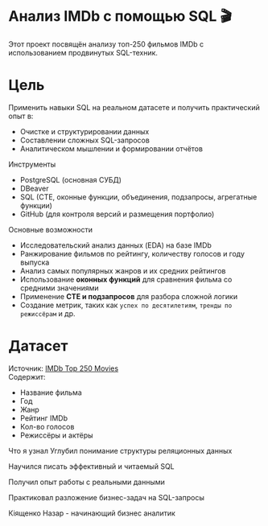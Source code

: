 # Анализ IMDb с помощью SQL 🎬

Этот проект посвящён анализу топ-250 фильмов IMDb с использованием продвинутых SQL-техник.

# Цель

Применить навыки SQL на реальном датасете и получить практический опыт в:
- Очистке и структурировании данных
- Составлении сложных SQL-запросов
- Аналитическом мышлении и формировании отчётов

Инструменты 

- PostgreSQL (основная СУБД)
- DBeaver
- SQL (CTE, оконные функции, объединения, подзапросы, агрегатные функции)
- GitHub (для контроля версий и размещения портфолио)

 Основные возможности

- Исследовательский анализ данных (EDA) на базе IMDb  
- Ранжирование фильмов по рейтингу, количеству голосов и году выпуска  
- Анализ самых популярных жанров и их средних рейтингов  
- Использование **оконных функций** для сравнения фильма со средними значениями  
- Применение **CTE и подзапросов** для разбора сложной логики  
- Создание метрик, таких как `успех по десятилетиям`, `тренды по режиссёрам` и др.

# Датасет

Источник: [IMDb Top 250 Movies](https://www.kaggle.com/datasets/ayushggarg/imdb-top-250-movies)  
Содержит:
- Название фильма  
- Год  
- Жанр  
- Рейтинг IMDb  
- Кол-во голосов  
- Режиссёры и актёры

 Что я узнал
Углубил понимание структуры реляционных данных

Научился писать эффективный и читаемый SQL

Получил опыт работы с реальными данными

Практиковал разложение бизнес-задач на SQL-запросы

Кіященко Назар - начинающий бизнес аналитик
